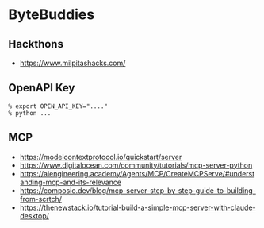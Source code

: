 # ByteBuddies

## Hackthons
* https://www.milpitashacks.com/

## OpenAPI Key
```
% export OPEN_API_KEY="...."
% python ...
```

## MCP
* https://modelcontextprotocol.io/quickstart/server
* https://www.digitalocean.com/community/tutorials/mcp-server-python
* https://aiengineering.academy/Agents/MCP/CreateMCPServe/#understanding-mcp-and-its-relevance
* https://composio.dev/blog/mcp-server-step-by-step-guide-to-building-from-scrtch/
* https://thenewstack.io/tutorial-build-a-simple-mcp-server-with-claude-desktop/
